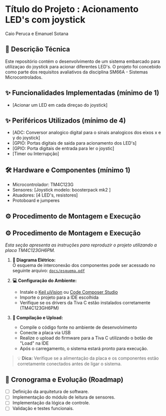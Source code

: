 # Título do Projeto : Acionamento LED's com joystick
Caio Peruca e 
Emanuel Sotana

## 📝 Descrição Técnica

Este repositório contém o desenvolvimento de um sistema embarcado para utilizaçao do joystick para acionar diferentes LED's. O projeto foi concebido como parte dos requisitos avaliativos da disciplina SM66A - Sistemas Microcontrolados.

## ✨ Funcionalidades Implementadas (mínimo de 1)

- [Acionar um LED em cada direçao do joystick]

## ✨ Periféricos Utilizados (mínimo de 4)

- [ADC: Conversor analogico digital para o sinais analogicos dos eixos x e y do joystick]
- [GPIO: Portas digitais de saida para acionamento dos LED's]
- [GPIO: Porta digitais de entrada para ler o joystic]
- [Timer ou Interrupção]


## 🛠️ Hardware e Componentes (mínimo 1)

* Microcontrolador: TM4C123G
* Sensores: [Joystick modelo: boosterpack mk2 ]
* Atuadores: [4 LED's, resistores]
* Protoboard e jumperes

## ⚙️ Procedimento de Montagem e Execução

## ⚙️ Procedimento de Montagem e Execução

*Esta seção apresenta as instruções para reproduzir o projeto utilizando a placa TM4C123GH6PM.*

1. **📐 Diagrama Elétrico:**  
   O esquema de interconexão dos componentes pode ser acessado no seguinte arquivo: [`docs/esquema.pdf`](docs/esquema.pdf)

2. **💻 Configuração do Ambiente:**  
   - Instale o [Keil µVision](https://www.keil.com/demo/eval/arm.htm) ou [Code Composer Studio](https://www.ti.com/tool/CCSTUDIO)  
   - Importe o projeto para a IDE escolhida  
   - Verifique se os drivers da Tiva C estão instalados corretamente (TM4C123GH6PM)

3. **🔧 Compilação e Upload:**  
   - Compile o código fonte no ambiente de desenvolvimento  
   - Conecte a placa via USB  
   - Realize o upload do firmware para a Tiva C utilizando o botão de "Load" na IDE  
   - Após o carregamento, o sistema estará pronto para execução.

> 💡 **Dica:** Verifique se a alimentação da placa e os componentes estão corretamente conectados antes de ligar o sistema.


## 🚀 Cronograma e Evolução (Roadmap)

- [ ] Definição da arquitetura de software.
- [ ] Implementação do módulo de leitura de sensores.
- [ ] Implementação da lógica de controle.
- [ ] Validação e testes funcionais.
